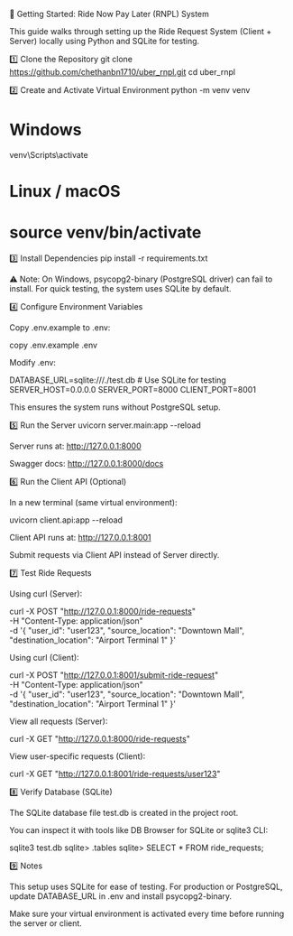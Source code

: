 🚀 Getting Started: Ride Now Pay Later (RNPL) System

This guide walks through setting up the Ride Request System (Client + Server) locally using Python and SQLite for testing.

1️⃣ Clone the Repository
git clone https://github.com/chethanbn1710/uber_rnpl.git
cd uber_rnpl

2️⃣ Create and Activate Virtual Environment
python -m venv venv
# Windows
venv\Scripts\activate
# Linux / macOS
# source venv/bin/activate

3️⃣ Install Dependencies
pip install -r requirements.txt


⚠️ Note: On Windows, psycopg2-binary (PostgreSQL driver) can fail to install. For quick testing, the system uses SQLite by default.

4️⃣ Configure Environment Variables

Copy .env.example to .env:

copy .env.example .env


Modify .env:

DATABASE_URL=sqlite:///./test.db   # Use SQLite for testing
SERVER_HOST=0.0.0.0
SERVER_PORT=8000
CLIENT_PORT=8001


This ensures the system runs without PostgreSQL setup.

5️⃣ Run the Server
uvicorn server.main:app --reload


Server runs at: http://127.0.0.1:8000

Swagger docs: http://127.0.0.1:8000/docs

6️⃣ Run the Client API (Optional)

In a new terminal (same virtual environment):

uvicorn client.api:app --reload


Client API runs at: http://127.0.0.1:8001

Submit requests via Client API instead of Server directly.

7️⃣ Test Ride Requests

Using curl (Server):

curl -X POST "http://127.0.0.1:8000/ride-requests" \
-H "Content-Type: application/json" \
-d '{
  "user_id": "user123",
  "source_location": "Downtown Mall",
  "destination_location": "Airport Terminal 1"
}'


Using curl (Client):

curl -X POST "http://127.0.0.1:8001/submit-ride-request" \
-H "Content-Type: application/json" \
-d '{
  "user_id": "user123",
  "source_location": "Downtown Mall",
  "destination_location": "Airport Terminal 1"
}'


View all requests (Server):

curl -X GET "http://127.0.0.1:8000/ride-requests"


View user-specific requests (Client):

curl -X GET "http://127.0.0.1:8001/ride-requests/user123"

8️⃣ Verify Database (SQLite)

The SQLite database file test.db is created in the project root.

You can inspect it with tools like DB Browser for SQLite or sqlite3 CLI:

sqlite3 test.db
sqlite> .tables
sqlite> SELECT * FROM ride_requests;

9️⃣ Notes

This setup uses SQLite for ease of testing. For production or PostgreSQL, update DATABASE_URL in .env and install psycopg2-binary.

Make sure your virtual environment is activated every time before running the server or client.

